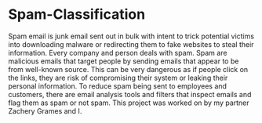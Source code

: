 # Spam-Classification
Spam email is junk email sent out in bulk with intent to trick potential victims into downloading malware or redirecting them to fake websites to steal their information. Every company and person deals with spam. Spam are malicious emails that target people by sending emails that appear to be from well-known source. This can be very dangerous as if people click on the links, they are risk of compromising their system or leaking their personal information. 
To reduce spam being sent to employees and customers, there are email analysis tools and filters that inspect emails and flag them as spam or not spam. This project was worked on by my partner Zachery Grames and I. 
